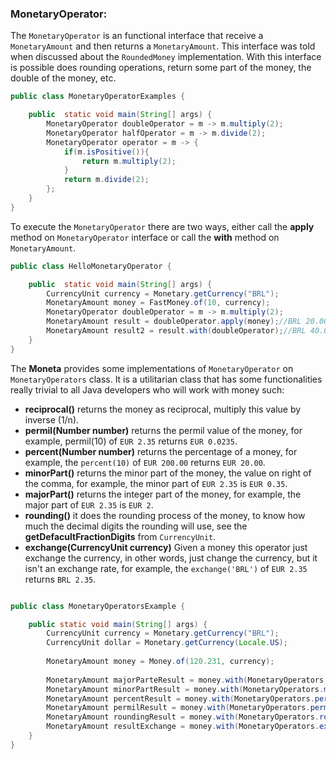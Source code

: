 ### MonetaryOperator: 


The `MonetaryOperator` is an functional interface that receive a `MonetaryAmount` and then returns a `MonetaryAmount`. This interface was told when discussed about the `RoundedMoney` implementation. With this interface is possible does rounding operations, return some part of the money, the double of the money, etc.

```java
public class MonetaryOperatorExamples {

    public  static void main(String[] args) {
        MonetaryOperator doubleOperator = m -> m.multiply(2);
        MonetaryOperator halfOperator = m -> m.divide(2);
        MonetaryOperator operator = m -> {
            if(m.isPositive()){
                return m.multiply(2);
            }
            return m.divide(2);
        };
    }
}
```

To execute the `MonetaryOperator` there are two ways, either call the **apply** method on `MonetaryOperator` interface or call the **with** method on `MonetaryAmount`.


```java
public class HelloMonetaryOperator {

    public  static void main(String[] args) {
        CurrencyUnit currency = Monetary.getCurrency("BRL");
        MonetaryAmount money = FastMoney.of(10, currency);
        MonetaryOperator doubleOperator = m -> m.multiply(2);
        MonetaryAmount result = doubleOperator.apply(money);//BRL 20.00000
        MonetaryAmount result2 = result.with(doubleOperator);//BRL 40.00000
    }
}
```


The **Moneta** provides some implementations of `MonetaryOperator` on `MonetaryOperators` class. It is a utilitarian class that has some functionalities really trivial to all Java developers who will work with money such:


* **reciprocal()** returns the money as reciprocal, multiply this value by inverse (1/n).
* **permil(Number number)** returns the permil value of the money, for example, permil(10) of `EUR 2.35` returns `EUR 0.0235`.
* **percent(Number number)** returns the percentage of a money, for example, the `percent(10)` of `EUR 200.00` returns `EUR 20.00`.
* **minorPart()** returns the minor part of the money, the value on right of the comma, for example, the minor part of `EUR 2.35` is `EUR 0.35`.
* **majorPart()** returns the integer part of the money, for example, the major part of `EUR 2.35` is `EUR 2`.
* **rounding()** it does the rounding process of the money, to know how much the decimal digits the rounding will use, see the **getDefacultFractionDigits** from `CurrencyUnit`.
* **exchange(CurrencyUnit currency)** Given a money this operator just exchange the currency, in other words, just change the currency, but it isn't an exchange rate, for example, the `exchange('BRL')` of `EUR 2.35` returns `BRL 2.35`.

```java

public class MonetaryOperatorsExample {

    public static void main(String[] args) {
        CurrencyUnit currency = Monetary.getCurrency("BRL");
        CurrencyUnit dollar = Monetary.getCurrency(Locale.US);
        
        MonetaryAmount money = Money.of(120.231, currency);
        
        MonetaryAmount majorParteResult = money.with(MonetaryOperators.majorPart());//BRL 120
        MonetaryAmount minorPartResult = money.with(MonetaryOperators.minorPart());//BRL 0.231
        MonetaryAmount percentResult = money.with(MonetaryOperators.percent(20));//BRL 24.0462
        MonetaryAmount permilResult = money.with(MonetaryOperators.permil(100));//BRL 12.0231
        MonetaryAmount roundingResult = money.with(MonetaryOperators.rounding());//BRL 120.23
        MonetaryAmount resultExchange = money.with(MonetaryOperators.exchange(dollar));//USD 120.231
    }
}
```